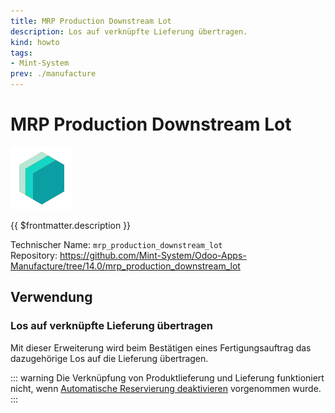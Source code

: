 ```yaml
---
title: MRP Production Downstream Lot
description: Los auf verknüpfte Lieferung übertragen.
kind: howto
tags:
- Mint-System
prev: ./manufacture
---
```

# MRP Production Downstream Lot
![icon_oms_box](attachments/icons_odoo_mint_system.png)

{{ $frontmatter.description }}

Technischer Name: `mrp_production_downstream_lot`\
Repository: <https://github.com/Mint-System/Odoo-Apps-Manufacture/tree/14.0/mrp_production_downstream_lot>

## Verwendung

### Los auf verknüpfte Lieferung übertragen

Mit dieser Erweiterung wird beim Bestätigen eines Fertigungsauftrag das dazugehörige Los auf die Lieferung übertragen.

::: warning
Die Verknüpfung von  Produktlieferung und Lieferung funktioniert nicht, wenn [Automatische Reservierung deaktivieren](Stock%20Operations.md#Automatische%20Reservierung%20deaktivieren) vorgenommen wurde.
:::
